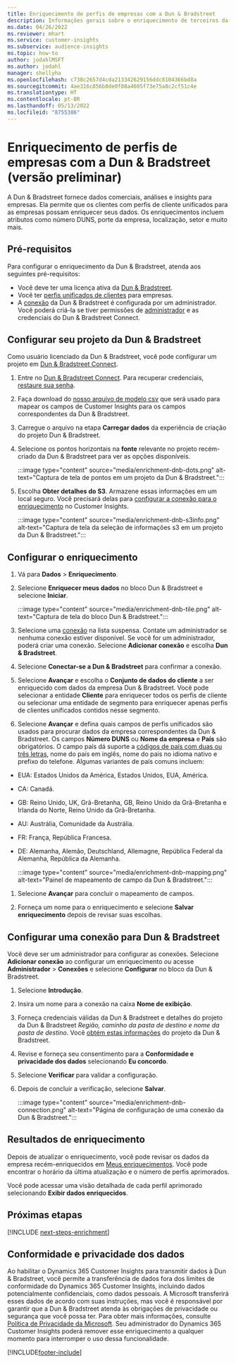 ```yaml
---
title: Enriquecimento de perfis de empresas com a Dun & Bradstreet
description: Informações gerais sobre o enriquecimento de terceiros da Dun & Bradstreet.
ms.date: 04/26/2022
ms.reviewer: mhart
ms.service: customer-insights
ms.subservice: audience-insights
ms.topic: how-to
author: jodahlMSFT
ms.author: jodahl
manager: shellyha
ms.openlocfilehash: c738c2657d4cda213342629156ddc8104366bd8a
ms.sourcegitcommit: 4ae316c856b8de0f08a4605f73e75a8c2cf51c4e
ms.translationtype: HT
ms.contentlocale: pt-BR
ms.lasthandoff: 05/13/2022
ms.locfileid: "8755386"
---
```

# <a name="enrichment-of-company-profiles-with-dun--bradstreet-preview"></a>Enriquecimento de perfis de empresas com a Dun & Bradstreet (versão preliminar)

A Dun & Bradstreet fornece dados comerciais, análises e insights para empresas. Ela permite que os clientes com perfis de cliente unificados para as empresas possam enriquecer seus dados. Os enriquecimentos incluem atributos como número DUNS, porte da empresa, localização, setor e muito mais.

## <a name="prerequisites"></a>Pré-requisitos

Para configurar o enriquecimento da Dun & Bradstreet, atenda aos seguintes pré-requisitos:

- Você deve ter uma licença ativa da [Dun & Bradstreet](https://www.dnb.com/marketing/media/give-your-data-a-boost.html?source=microsoft_audience_insights).
- Você ter [perfis unificados de clientes](customer-profiles.md) para empresas.
- A [conexão](connections.md) da Dun & Bradstreet é configurada por um administrador. Você poderá criá-la se tiver permissões de [administrador](permissions.md#admin) e as credenciais do Dun & Bradstreet Connect.

## <a name="setting-up-your-dun--bradstreet-project"></a>Configurar seu projeto da Dun & Bradstreet

Como usuário licenciado da Dun & Bradstreet, você pode configurar um projeto em [Dun & Bradstreet Connect](https://connect.dnb.com?lead_source=microsoft_audienceinsights).


1. Entre no [Dun & Bradstreet Connect](https://connect.dnb.com?lead_source=microsoft_audienceinsights). Para recuperar credenciais, [restaure sua senha](https://sso.dnb.com/signin/forgot-password?lead_source=microsoft_audienceinsights).

1. Faça download do [nosso arquivo de modelo csv](https://c360devenrichment.blob.core.windows.net/mapping/DnBCIdatamapping.csv) que será usado para mapear os campos de Customer Insights para os campos correspondentes da Dun & Bradstreet.

1. Carregue o arquivo na etapa **Carregar dados** da experiência de criação do projeto Dun & Bradstreet.

1. Selecione os pontos horizontais na **fonte** relevante no projeto recém-criado da Dun & Bradstreet para ver as opções disponíveis.

   :::image type="content" source="media/enrichment-dnb-dots.png" alt-text="Captura de tela de pontos em um projeto da Dun & Bradstreet.":::

1. Escolha **Obter detalhes do S3**. Armazene essas informações em um local seguro. Você precisará delas para [configurar a conexão para o enriquecimento](#configure-a-connection-for-dun--bradstreet) no Customer Insights.

   :::image type="content" source="media/enrichment-dnb-s3info.png" alt-text="Captura de tela da seleção de informações s3 em um projeto da Dun & Bradstreet.":::

## <a name="configure-the-enrichment"></a>Configurar o enriquecimento

1. Vá para **Dados** > **Enriquecimento**.

1. Selecione **Enriquecer meus dados** no bloco Dun & Bradstreet e selecione **Iniciar**.

   :::image type="content" source="media/enrichment-dnb-tile.png" alt-text="Captura de tela do bloco Dun & Bradstreet.":::

1. Selecione uma [conexão](connections.md) na lista suspensa. Contate um administrador se nenhuma conexão estiver disponível. Se você for um administrador, poderá criar uma conexão. Selecione **Adicionar conexão** e escolha **Dun & Bradstreet**.

1. Selecione **Conectar-se a Dun & Bradstreet** para confirmar a conexão.

1. Selecione **Avançar** e escolha o **Conjunto de dados do cliente** a ser enriquecido com dados da empresa Dun & Bradstreet. Você pode selecionar a entidade **Cliente** para enriquecer todos os perfis de cliente ou selecionar uma entidade de segmento para enriquecer apenas perfis de clientes unificados contidos nesse segmento.

1. Selecione **Avançar** e defina quais campos de perfis unificados são usados para procurar dados da empresa correspondentes da Dun & Bradstreet. Os campos **Número DUNS** ou **Nome da empresa** e **País** são obrigatórios. O campo país dá suporte a [códigos de país com duas ou três letras](https://www.iso.org/iso-3166-country-codes.html), nome do país em inglês, nome do país no idioma nativo e prefixo do telefone. Algumas variantes de país comuns incluem:

- EUA: Estados Unidos da América, Estados Unidos, EUA, América.
- CA: Canadá.
- GB: Reino Unido, UK, Grã-Bretanha, GB, Reino Unido da Grã-Bretanha e Irlanda do Norte, Reino Unido da Grã-Bretanha.
- AU: Austrália, Comunidade da Austrália.
- FR: França, República Francesa.
- DE: Alemanha, Alemão, Deutschland, Allemagne, República Federal da Alemanha, República da Alemanha.

   :::image type="content" source="media/enrichment-dnb-mapping.png" alt-text="Painel de mapeamento de campo da Dun & Bradstreet.":::

1. Selecione **Avançar** para concluir o mapeamento de campos.

1. Forneça um nome para o enriquecimento e selecione **Salvar enriquecimento** depois de revisar suas escolhas.

## <a name="configure-a-connection-for-dun--bradstreet"></a>Configurar uma conexão para Dun & Bradstreet

Você deve ser um administrador para configurar as conexões. Selecione **Adicionar conexão** ao configurar um enriquecimento *ou* acesse **Administrador** > **Conexões** e selecione **Configurar** no bloco da Dun & Bradstreet.

1. Selecione **Introdução**.

1. Insira um nome para a conexão na caixa **Nome de exibição**.

1. Forneça credenciais válidas da Dun & Bradstreet e detalhes do projeto da Dun & Bradstreet *Região, caminho da pasta de destino e nome da pasta de destino*. Você [obtém estas informações](#setting-up-your-dun--bradstreet-project) do projeto da Dun & Bradstreet.

1. Revise e forneça seu consentimento para a **Conformidade e privacidade dos dados** selecionando **Eu concordo**.

1. Selecione **Verificar** para validar a configuração.

1. Depois de concluir a verificação, selecione **Salvar**.

   :::image type="content" source="media/enrichment-dnb-connection.png" alt-text="Página de configuração de uma conexão da Dun & Bradstreet.":::

## <a name="enrichment-results"></a>Resultados de enriquecimento

Depois de atualizar o enriquecimento, você pode revisar os dados da empresa recém-enriquecidos em [Meus enriquecimentos](enrichment-hub.md). Você pode encontrar o horário da última atualização e o número de perfis aprimorados.

Você pode acessar uma visão detalhada de cada perfil aprimorado selecionando **Exibir dados enriquecidos**.

## <a name="next-steps"></a>Próximas etapas

[!INCLUDE [next-steps-enrichment](includes/next-steps-enrichment.md)]

## <a name="data-privacy-and-compliance"></a>Conformidade e privacidade dos dados

Ao habilitar o Dynamics 365 Customer Insights para transmitir dados à Dun & Bradstreet, você permite a transferência de dados fora dos limites de conformidade do Dynamics 365 Customer Insights, incluindo dados potencialmente confidenciais, como dados pessoais. A Microsoft transferirá esses dados de acordo com suas instruções, mas você é responsável por garantir que a Dun & Bradstreet atenda às obrigações de privacidade ou segurança que você possa ter. Para obter mais informações, consulte [Política de Privacidade da Microsoft](https://go.microsoft.com/fwlink/?linkid=396732).
Seu administrador do Dynamics 365 Customer Insights poderá remover esse enriquecimento a qualquer momento para interromper o uso dessa funcionalidade.

[!INCLUDE[footer-include](includes/footer-banner.md)]
